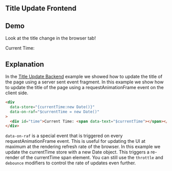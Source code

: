 ## Title Update Frontend

## Demo

Look at the title change in the browser tab!

<div data-store="{currentTime:new Date()}" data-on-raf="$currentTime = new Date()">
    <div id="time">Current Time: <span data-text="$currentTime"></span></div>
</div>

## Explanation

In the [Title Update Backend](/examples/title_update_backend) example we showed how to update the title of the page using a server sent event fragment. In this example we show how to update the title of the page using a requestAnimationFrame event on the client side.

```html
<div
  data-store="{currentTime:new Date()}"
  data-on-raf="$currentTime = new Date()"
>
  <div id="time">Current Time: <span data-text="$currentTime"></span></div>
</div>
```

`data-on-raf` is a special event that is triggered on every requestAnimationFrame event. This is useful for updating the UI at maximum at the rendering refresh rate of the browser. In this example we update the currentTime store with a new Date object. This triggers a re-render of the currentTime span element. You can still use the `throttle` and `debounce` modifiers to control the rate of updates even further.
